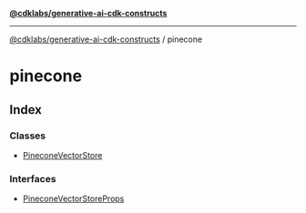 [**@cdklabs/generative-ai-cdk-constructs**](../../README.md)

***

[@cdklabs/generative-ai-cdk-constructs](../../README.md) / pinecone

# pinecone

## Index

### Classes

- [PineconeVectorStore](classes/PineconeVectorStore.md)

### Interfaces

- [PineconeVectorStoreProps](interfaces/PineconeVectorStoreProps.md)
